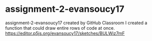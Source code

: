# assignment-2-evansoucy17
assignment-2-evansoucy17 created by GitHub Classroom
I created a function that could draw entire rows of code at once.
https://editor.p5js.org/evansoucy17/sketches/BULWiz7mF
